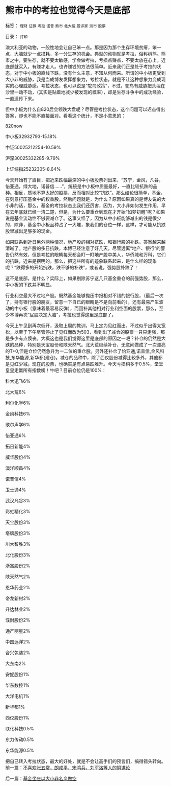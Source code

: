 # 熊市中的考拉也觉得今天是底部

标签： `理财` `证券` `考拉` `诺普` `熊市` `北大荒` `股评家` `测市` `股票` 

目录： `打印`

澳大利亚的动物，一般性地会让自已笨一点。那是因为那个生存环境贫瘠，笨一点，大脑就少一点损耗，多一分生存的机会。典型的动物就是考拉，俗称树熊。熊市之中，要生存，就不要太敏感，学会做考拉，亏损点赚点，不要太放在心上。近底部就买入，有赚才走人。也许赚钱的方法很简单。近来我们正是处于考拉的状态，对于中小板的直线下跌，没有什么主意，不知从何而来。所谓的中小板更受到大小非的威胁，我是当成博友发挥想象力，考拉状态，就是不让这种想象力变成现实的心理威胁感。考拉状态，也可以说是“鸵鸟政策”，不过，鸵鸟有威胁把头埋在沙里一动不动，（其实是贴着地减少被发现的概率），却是生存斗争中的成功经验，一直遗传下来。



但中小板为什么自820后会领跌大盘呢？尽管是考拉状态，这个问题可以迟点得出答案，却也不能不直接面对。看看这个统计，不是小意思的：

820now

中小板32932793-15.18%

中证50025212254-10.59%

沪深30025332285-9.79%

上证综指25232305-8.64%



今天开始有了眉目，把近来跌幅最深的中小板股票列出来，“苏宁，金风，凡谷，怡亚通，绿大地，诺普信……”，统统是中小板中质量最好，一直比较抗跌的品种。相反，质地不算太好的股票，反而相对比较“抗跌”。那么结论很简单，基金，在刻意打压基金中的权重股。然后问题就是，为什么？原因如果真的是博友说的大小非的话，那么，基金的考拉状态比我们还厉害，因为，大小非如何发生作用，早在去年底就已经一清二楚，但是，为什么要重仓到现在才开始“如梦初醒”呢？如果说是基金流动性不够要减仓了。这事又怪了，因为从中小板能够减出的钱是很少的，除非，基金中小板品种占了一大堆，象我们的仓位一样，这样，才可能从抗跌股里减出足够多的现金。



如果联系到近日另外两种情况，地产股的相对抗跌，和银行股的补跌。答案越来越清晰了。地产股的多日抗跌，本博已经注意了好几天，尽管远离“地产、银行”的警告仍然有效，但是考拉的眼睛每天都会盯一盯地产股中美人，华侨城和万科，它们的抗跌，近来是摆明的。那么，把这些所有的迹象联系起来，是什么样的现象呢？“跌得多的开始抗跌，跌不够的补跌”，或者说，强势股补跌了！



这不是底部，是什么？实际上，如果剔除苏宁这几只基金重仓的前强势股，那么，中小板的下跌并不明显。



行业利空最大不过地产股。既然基金能够抛压中报相对不错的银行股，（最后一次了，持有银行股的朋友，留意一下自已的眼睛是不是向前看的），还有最易产生波动的中小板（意味着最容易反弹），而回补其他相对行业利空面的股票，那么，至少本博再次“屁股决定大脑”，考拉也觉得这里是底部了。



今天上午见到再次低开，汲取上周的教训，马上定为见红而出。不过似乎出得太宽松，以至于下午尽管停止了见红而改为503，看到出了减仓的股票一只只走强，那是多少有点懊丧。大概这也是我们觉得这里是底部的原因之一吧？补仓的仍然是大跌的品种，特别是天宝股份和陕天然气。北大荒继续补仓，无意间做成了一次漂亮的T+0,但是仓位仍然急升为一二位的重仓股。另外还补仓了怡亚通,诺普信,金风科技,东华能源,新华都(建仓)。减仓的品种中，除了西仪股份减得比较多外，其他都是见红少减。现在的股票，也确实是有点易跌难升。今天亏损稍多于0.5%，堂堂皇皇走赢所有指数噢！牛吧？目前仓位仍是100%：

科大迅飞6%

北大荒6%

利尔化学6%

金风科技6%

歌尔声学6%

怡亚通6%

拓日新能4%

威华股份4%

澳洋顺昌4%

诺普信4%

卫士通4%

武汉凡谷3%

彩虹精化3%

天宝股份3%

塔牌股份3%

川大智胜3%

北化股份3%

浙富股份2%

陕天然气2%

恩华药业2%

帝龙新材2%

升达林业2%

濮耐股份2%

通产丽星2%

中国远洋2%

合兴包装2%

大东南2%

安妮股份1%

华东数控1%

大洋电机1%

新华都1%

西仪股份1%

联化科技0.5%

东力传动0.5%

东华能源0.5%



把自已转入考拉状态，最大的好处，就是不会让高手们的预言们，搞得错头转向。前一篇：[不喜欢张五常，朗咸平，宋鸿兵，刘军洛等人的阴谋论](../../../2008/9/2/不喜欢张五常，朗咸平，宋鸿兵，刘军洛等人的阴谋论.md)

后一篇：[基金坐庄以大小非名义做空](../../../2008/9/3/基金坐庄以大小非名义做空.md)
